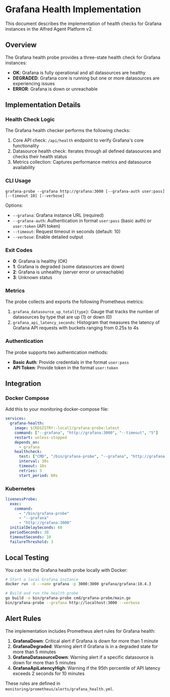 # Grafana Health Implementation

This document describes the implementation of health checks for Grafana instances in the Alfred Agent Platform v2.

## Overview

The Grafana health probe provides a three-state health check for Grafana instances:

- **OK**: Grafana is fully operational and all datasources are healthy
- **DEGRADED**: Grafana core is running but one or more datasources are experiencing issues
- **ERROR**: Grafana is down or unreachable

## Implementation Details

### Health Check Logic

The Grafana health checker performs the following checks:

1. Core API check: `/api/health` endpoint to verify Grafana's core functionality
2. Datasource health check: Iterates through all defined datasources and checks their health status
3. Metrics collection: Captures performance metrics and datasource availability

### CLI Usage

```
grafana-probe --grafana http://grafana:3000 [--grafana-auth user:pass] [--timeout 10] [--verbose]
```

Options:
- `--grafana`: Grafana instance URL (required)
- `--grafana-auth`: Authentication in format `user:pass` (basic auth) or `user:token` (API token)
- `--timeout`: Request timeout in seconds (default: 10)
- `--verbose`: Enable detailed output

### Exit Codes

- **0**: Grafana is healthy (OK)
- **1**: Grafana is degraded (some datasources are down)
- **2**: Grafana is unhealthy (server error or unreachable)
- **3**: Unknown status

### Metrics

The probe collects and exports the following Prometheus metrics:

1. `grafana_datasource_up_total{type}`: Gauge that tracks the number of datasources by type that are up (1) or down (0)
2. `grafana_api_latency_seconds`: Histogram that measures the latency of Grafana API requests with buckets ranging from 0.25s to 4s

### Authentication

The probe supports two authentication methods:

- **Basic Auth**: Provide credentials in the format `user:pass`
- **API Token**: Provide token in the format `user:token`

## Integration

### Docker Compose

Add this to your monitoring docker-compose file:

```yaml
services:
  grafana-health:
    image: ${REGISTRY:-local}/grafana-probe:latest
    command: ["--grafana", "http://grafana:3000", "--timeout", "5"]
    restart: unless-stopped
    depends_on:
      - grafana
    healthcheck:
      test: ["CMD", "/bin/grafana-probe", "--grafana", "http://grafana:3000"]
      interval: 30s
      timeout: 10s
      retries: 3
      start_period: 60s
```

### Kubernetes

```yaml
livenessProbe:
  exec:
    command:
      - "/bin/grafana-probe"
      - "--grafana"
      - "http://grafana:3000"
  initialDelaySeconds: 60
  periodSeconds: 30
  timeoutSeconds: 10
  failureThreshold: 3
```

## Local Testing

You can test the Grafana health probe locally with Docker:

```bash
# Start a local Grafana instance
docker run -d --name grafana -p 3000:3000 grafana/grafana:10.4.3

# Build and run the health probe
go build -o bin/grafana-probe cmd/grafana-probe/main.go
bin/grafana-probe --grafana http://localhost:3000 --verbose
```

## Alert Rules

The implementation includes Prometheus alert rules for Grafana health:

1. **GrafanaDown**: Critical alert if Grafana is down for more than 1 minute
2. **GrafanaDegraded**: Warning alert if Grafana is in a degraded state for more than 5 minutes
3. **GrafanaDatasourceDown**: Warning alert if a specific datasource is down for more than 5 minutes
4. **GrafanaApiLatencyHigh**: Warning if the 95th percentile of API latency exceeds 2 seconds for 10 minutes

These rules are defined in `monitoring/prometheus/alerts/grafana_health.yml`.
